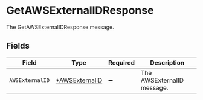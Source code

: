 # GetAWSExternalIDResponse

The GetAWSExternalIDResponse message.


## Fields

| Field                                                  | Type                                                   | Required                                               | Description                                            |
| ------------------------------------------------------ | ------------------------------------------------------ | ------------------------------------------------------ | ------------------------------------------------------ |
| `AWSExternalID`                                        | [*AWSExternalID](../../models/shared/awsexternalid.md) | :heavy_minus_sign:                                     | The AWSExternalID message.                             |